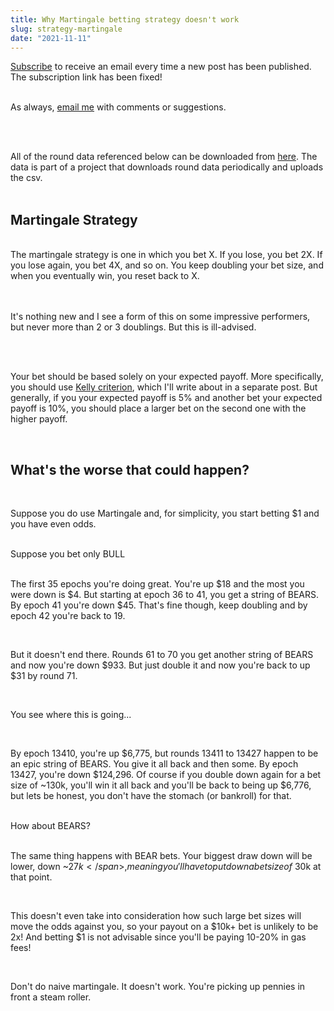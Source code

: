 ```yaml
---
title: Why Martingale betting strategy doesn't work 
slug: strategy-martingale
date: "2021-11-11"
---
```



<a class="underline" href="https://forms.zoho.com/contact631/form/BSCPredictMailingList">Subscribe</a> to receive an email every time a new post has been published. The subscription link has been fixed!

<br/>
As always, <a class="underline" href="mailto:contact@bscpredict.com">email me</a> with comments or suggestions.

<br/><br/>

All of the round data referenced below can be downloaded from <a class="underline" href="https://github.com/bsc-predict/bsc-predict-updater/tree/master/data/v2/main">here</a>. The data is part of a project that downloads round data periodically and uploads the csv.
<br/><br/>

<div class="divider"></div>
<h2 class="text-2xl bold">Martingale Strategy</h2>
<br/>
The martingale strategy is one in which you bet X. If you lose, you bet 2X. If you lose again, you bet 4X, and so on. You keep doubling your bet size, and when you eventually win, you reset back to X.

<br/><br/>
It's nothing new and I see a form of this on some impressive performers, but never more than 2 or 3 doublings. But this is ill-advised.

<br/><br/>

Your bet should be based solely on your expected payoff. More specifically, you should use <a href="https://en.wikipedia.org/wiki/Kelly_criterion" class="underline">Kelly criterion</a>, which I'll write about in a separate post. But generally, if you your expected payoff is 5% and another bet your expected payoff is 10%, you should place a larger bet on the second one with the higher payoff.

<br/>
<h2 class="text-2xl bold">What's the worse that could happen?</h2>

<br/>

Suppose you do use Martingale and, for simplicity, you start betting $1 and you have even odds.

<br/>
Suppose you bet only BULL
<br/><br/>

The first 35 epochs you're doing great. You're <span class="font-bold bg-accent">up $18</span> and the most you were down is $4. But starting at epoch 36 to 41, you get a string of BEARS. By epoch 41 you're <span class="font-bold bg-secondary">down $45</span>. That's fine though, keep doubling and by epoch 42 you're back to 19.

<br/>

But it doesn't end there. Rounds 61 to 70 you get another string of BEARS and now you're <span class="font-bold bg-secondary">down $933</span>. But just double it and now you're back to up $31 by round 71.

<br/>

You see where this is going...

<br/>

By epoch 13410, you're up $6,775, but rounds 13411 to 13427 happen to be an epic string of BEARS. You give it all back and then some. By epoch 13427, you're <span class="font-bold bg-secondary">down $124,296</span>. Of course if you double down again for a bet size of ~130k, you'll win it all back and you'll be back to being up $6,776, but lets be honest, you don't have the stomach (or bankroll) for that.

<br/>
How about BEARS?
<br/><br/>

The same thing happens with BEAR bets. Your biggest draw down will be lower, <span class="font-bold bg-secondary">down ~$27k</span>, meaning you'll have to put down a bet size of ~$30k at that point.


<br/>

This doesn't even take into consideration how such large bet sizes will move the odds against you, so your payout on a $10k+ bet is unlikely to be 2x! And betting $1 is not advisable since you'll be paying 10-20% in gas fees!

<br/>

Don't do naive martingale. It doesn't work. You're picking up pennies in front a steam roller.
